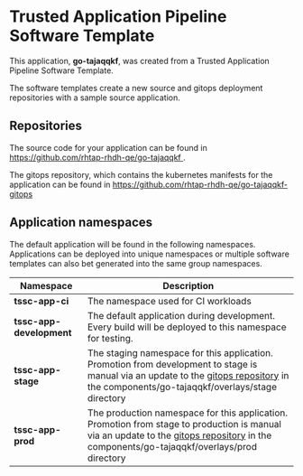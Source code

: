 # Trusted Application Pipeline Software Template

This application, **go-tajaqqkf**, was created from a Trusted Application Pipeline Software Template.

The software templates create a new source and gitops deployment repositories with a sample source application. 

## Repositories

The source code for your application can be found in [https://github.com/rhtap-rhdh-qe/go-tajaqqkf ](https://github.com/rhtap-rhdh-qe/go-tajaqqkf ).
 
The gitops repository, which contains the kubernetes manifests for the application can be found in 
[https://github.com/rhtap-rhdh-qe/go-tajaqqkf-gitops ](https://github.com/rhtap-rhdh-qe/go-tajaqqkf-gitops ) 

## Application namespaces 

The default application will be found in the following namespaces. Applications can be deployed into unique namespaces or multiple software templates can also bet generated into the same group namespaces.  

|  Namespace   |  Description   |  
| -------- | -------- |
| **tssc-app-ci** | The namespace used for CI workloads |
| **tssc-app-development** | The default application during development. Every build will be deployed to this namespace for testing. |
| **tssc-app-stage** | The staging namespace for this application. Promotion from development to stage is manual via an update to the [gitops repository](https://github.com/rhtap-rhdh-qe/go-tajaqqkf-gitops ) in the components/go-tajaqqkf/overlays/stage directory |
| **tssc-app-prod** | The production namespace for this application. Promotion from stage to production is manual via an update to the [gitops repository](https://github.com/rhtap-rhdh-qe/go-tajaqqkf-gitops ) in the components/go-tajaqqkf/overlays/prod directory |